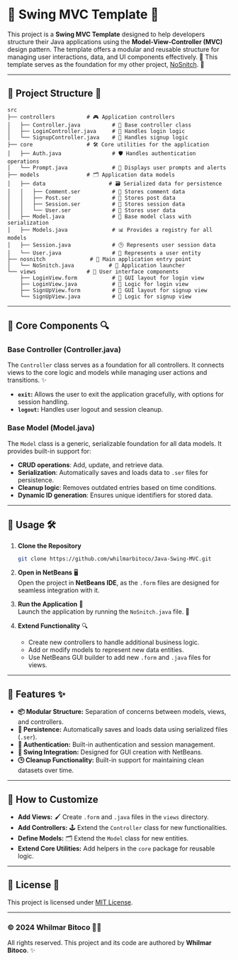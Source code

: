 # 🎨 Swing MVC Template 🎉

This project is a **Swing MVC Template** designed to help developers structure their Java applications using the **Model-View-Controller (MVC)** design pattern. The template offers a modular and reusable structure for managing user interactions, data, and UI components effectively. 🚀 This template serves as the foundation for my other project, [NoSnitch](https://github.com/whilmarbitoco/NoSnitch). 🌟

---

## 📂 Project Structure 📁

```
src
├── controllers          # 🎮 Application controllers
│   ├── Controller.java          # 🧩 Base controller class
│   ├── LoginController.java     # 🔑 Handles login logic
│   └── SignupController.java    # 📝 Handles signup logic
├── core                 # 🛠️ Core utilities for the application
│   ├── Auth.java                # 🛡️ Handles authentication operations
│   └── Prompt.java              # 💬 Displays user prompts and alerts
├── models               # 🗂️ Application data models
│   ├── data                    # 🗃️ Serialized data for persistence
│   │   ├── Comment.ser          # 💬 Stores comment data
│   │   ├── Post.ser             # 📝 Stores post data
│   │   ├── Session.ser          # 🔑 Stores session data
│   │   └── User.ser             # 👤 Stores user data
│   ├── Model.java               # 🧩 Base model class with serialization
│   ├── Models.java              # 📊 Provides a registry for all models
│   ├── Session.java             # 🕒 Represents user session data
│   └── User.java                # 👤 Represents a user entity
├── nosnitch              # 🏁 Main application entry point
│   └── NoSnitch.java           # 🚀 Application launcher
└── views                # 🎨 User interface components
    ├── LoginView.form           # 🔑 GUI layout for login view
    ├── LoginView.java           # 🔧 Logic for login view
    ├── SignUpView.form          # 📝 GUI layout for signup view
    └── SignUpView.java          # 🔧 Logic for signup view
```

---

## 🧩 Core Components 🔍

### **Base Controller (Controller.java)**
The `Controller` class serves as a foundation for all controllers. It connects views to the core logic and models while managing user actions and transitions. ✨  
- **`exit`:** Allows the user to exit the application gracefully, with options for session handling.  
- **`logout`:** Handles user logout and session cleanup.

### **Base Model (Model.java)**  
The `Model` class is a generic, serializable foundation for all data models. It provides built-in support for:  
- **CRUD operations**: Add, update, and retrieve data.
- **Serialization**: Automatically saves and loads data to `.ser` files for persistence.  
- **Cleanup logic**: Removes outdated entries based on time conditions.  
- **Dynamic ID generation**: Ensures unique identifiers for stored data.

---

## 🚀 Usage 🛠️

1. **Clone the Repository**  
   ```bash
   git clone https://github.com/whilmarbitoco/Java-Swing-MVC.git
   ```

2. **Open in NetBeans** 🖥️  
   Open the project in **NetBeans IDE**, as the `.form` files are designed for seamless integration with it.

3. **Run the Application** 🎉  
   Launch the application by running the `NoSnitch.java` file. 🏁

4. **Extend Functionality** 🔍  
   - Create new controllers to handle additional business logic.  
   - Add or modify models to represent new data entities.  
   - Use NetBeans GUI builder to add new `.form` and `.java` files for views.

---

## 🌟 Features ✨

- **📦 Modular Structure:** Separation of concerns between models, views, and controllers.  
- **💾 Persistence:** Automatically saves and loads data using serialized files (`.ser`).  
- **🔐 Authentication:** Built-in authentication and session management.  
- **🎨 Swing Integration:** Designed for GUI creation with NetBeans.  
- **🕒 Cleanup Functionality:** Built-in support for maintaining clean datasets over time.

---

## 🌈 How to Customize

- **Add Views:** 🖌️ Create `.form` and `.java` files in the `views` directory.  
- **Add Controllers:** 🕹️ Extend the `Controller` class for new functionalities.  
- **Define Models:** 🗂️ Extend the `Model` class for new entities.  
- **Extend Core Utilities:** Add helpers in the `core` package for reusable logic.  

---

## 📜 License 📝

This project is licensed under [MIT License](LICENSE).  

---

### © 2024 Whilmar Bitoco 👨‍💻
All rights reserved. This project and its code are authored by **Whilmar Bitoco**. ✨


